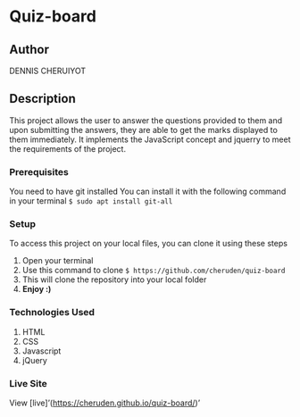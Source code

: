 # Quiz-board
## Author
DENNIS CHERUIYOT
## Description
This project allows the user to answer the questions provided to them and upon submitting the answers, they are able to get the marks displayed to them immediately. It implements the JavaScript concept and jquerry to meet the requirements of the project.
### Prerequisites
You need to have git installed
You can install it with the following command in your terminal
`$ sudo apt install git-all`
### Setup
To access this project on your local files, you can clone it using these steps
1. Open your terminal
2. Use this command to clone
`$ https://github.com/cheruden/quiz-board`
1. This will clone the repository into your local folder
1. __Enjoy :)__
### Technologies Used
1. HTML
2. CSS
3. Javascript
4. jQuery
### Live Site
View [live]’(https://cheruden.github.io/quiz-board/)’